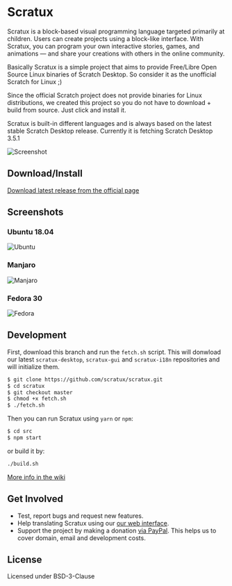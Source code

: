 # Scratux 
Scratux is a block-based visual programming language targeted primarily at children. Users can create projects using a block-like interface. With Scratux, you can program your own interactive stories, games, and animations — and share your creations with others in the online community.

Basically Scratux is a simple project that aims to provide Free/Libre Open Source Linux binaries of Scratch Desktop. So consider it as the unofficial Scratch for Linux ;)

Since the official Scratch project does not provide binaries for Linux distributions, we created this project so you do not have to download + build from source. Just click and install it.

Scratux is built-in different languages and is always based on the latest stable Scratch Desktop release. Currently it is fetching Scratch Desktop 3.5.1

![Screenshot](https://res.cloudinary.com/canonical/image/fetch/q_auto,f_auto,w_1170/https://dashboard.snapcraft.io/site_media/appmedia/2019/05/window_OLzR3hd.png)

Download/Install
----
[Download latest release from the official page](https://scratux.org/#download)

Screenshots
----
### Ubuntu 18.04

![Ubuntu](https://res.cloudinary.com/canonical/image/fetch/q_auto,f_auto,w_1170/https://dashboard.snapcraft.io/site_media/appmedia/2019/08/2.png)

### Manjaro
![Manjaro](https://res.cloudinary.com/canonical/image/fetch/q_auto,f_auto,w_1170/https://dashboard.snapcraft.io/site_media/appmedia/2019/08/3.png)

### Fedora 30
![Fedora](https://res.cloudinary.com/canonical/image/fetch/q_auto,f_auto,w_1170/https://dashboard.snapcraft.io/site_media/appmedia/2019/08/1.png)

Development
----
First, download this branch and run the `fetch.sh` script. This will donwload our latest `scratux-desktop`, `scratux-gui` and `scratux-i18n` repositories and will initialize them.

```sh
$ git clone https://github.com/scratux/scratux.git
$ cd scratux
$ git checkout master
$ chmod +x fetch.sh
$ ./fetch.sh 
```
 
 Then you can run Scratux using `yarn` or `npm`:

```sh
$ cd src
$ npm start
```
or build it by:

```sh
./build.sh
```
[More info in the wiki](https://github.com/scratux/scratux/wiki/Development)

Get Involved
----
* Test, report bugs and request new features. 
* Help translating Scratux using our [our web interface](https://poeditor.com/join/project/ONVBkRVtur).
* Support the project by making a donation [via PayPal](https://www.paypal.com/cgi-bin/webscr?cmd=_s-xclick&hosted_button_id=G6SYNUVY4ZUPW&source=url). This helps us to cover domain, email and development costs.


License
----
Licensed under BSD-3-Clause
